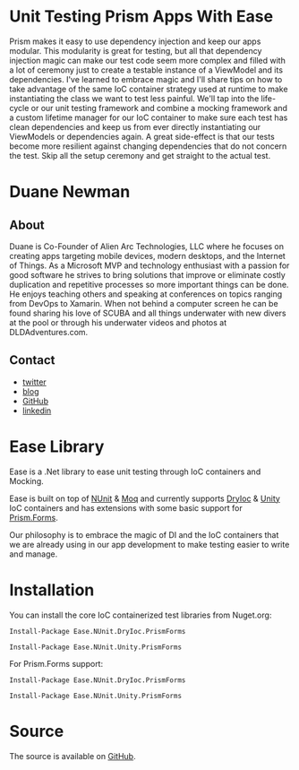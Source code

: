 # Unit Testing Prism Apps With Ease

Prism makes it easy to use dependency injection and keep our apps modular. This modularity is great for testing, but all that dependency injection magic can make our test code seem more complex and filled with a lot of ceremony just to create a testable instance of a ViewModel and its dependencies. I've learned to embrace magic and I'll share tips on how to take advantage of the same IoC container strategy used at runtime to make instantiating the class we want to test less painful. We'll tap into the life-cycle or our unit testing framework and combine a mocking framework and a custom lifetime manager for our IoC container to make sure each test has clean dependencies and keep us from ever directly instantiating our ViewModels or dependencies again. A great side-effect is that our tests become more resilient against changing dependencies that do not concern the test. Skip all the setup ceremony and get straight to the actual test.

# Duane Newman

## About

Duane is Co-Founder of Alien Arc Technologies, LLC where he focuses on creating apps targeting mobile devices, modern desktops, and the Internet of Things. As a Microsoft MVP and technology enthusiast with a passion for good software he strives to bring solutions that improve or eliminate costly duplication and repetitive processes so more important things can be done. He enjoys teaching others and speaking at conferences on topics ranging from DevOps to Xamarin. When not behind a computer screen he can be found sharing his love of SCUBA and all things underwater with new divers at the pool or through his underwater videos and photos at DLDAdventures.com.

## Contact

* [twitter](https://twitter.com/duanenewman)
* [blog](https://duanenewman.net)
* [GitHub](https://github.com/duanenewman)
* [linkedin](https://linkedin.com/in/duanenewman)

# Ease Library

Ease is a .Net library to ease unit testing through IoC containers and Mocking.

Ease is built on top of [NUnit](https://github.com/nunit) & [Moq](https://github.com/moq) and currently supports [DryIoc](https://github.com/dadhi/DryIoc) & [Unity](https://github.com/unitycontainer) IoC containers and has extensions with some basic support for [Prism.Forms](https://github.com/prismlibrary).

Our philosophy is to embrace the magic of DI and the IoC containers that we are already using in our app development to make testing easier to write and manage. 

# Installation

You can install the core IoC containerized test libraries from Nuget.org:

```
Install-Package Ease.NUnit.DryIoc.PrismForms 
```

```
Install-Package Ease.NUnit.Unity.PrismForms 
```

For Prism.Forms support:

```
Install-Package Ease.NUnit.DryIoc.PrismForms 
```

```
Install-Package Ease.NUnit.Unity.PrismForms 
```

# Source
 
The source is available on [GitHub](https://github.com/EaseLibrary).
